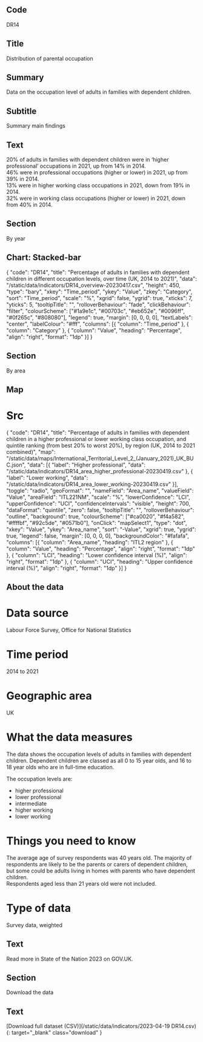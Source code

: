 ## Code
DR14

## Title
Distribution of parental occupation

## Summary
Data on the occupation level of adults in families with dependent children.

## Subtitle
Summary main findings

## Text
20% of adults in families with dependent children were in ‘higher professional’ occupations in 2021, up from 14% in 2014.<br>
46% were in professional occupations (higher or lower) in 2021, up from 39% in 2014.<br>
13% were in higher working class occupations in 2021, down from 19% in 2014.<br>
32% were in working class occupations (higher or lower) in 2021, down from 40% in 2014.

## Section
By year

## Chart: Stacked-bar
{
    "code": "DR14",
    "title": "Percentage of adults in families with dependent children in different occupation levels, over time (UK, 2014 to 2021)",
    "data": "/static/data/indicators/DR14_overview-20230417.csv",
    "height": 450,
    "type": "bary",
    "xkey": "Time_period",
    "ykey": "Value",
    "zkey": "Category",
    "sort": "Time_period",
    "scale": "%",
    "xgrid": false,
    "ygrid": true,
    "xticks": 7,
    "yticks": 5,
    "tooltipTitle": "",
    "rolloverBehaviour": "fade",
    "clickBehaviour": "filter",
    "colourScheme": ["#1a9e1c", "#00703c", "#eb652e", "#0096ff", "#0f265c", "#808080"],
    "legend": true,
    "margin": [0, 0, 0, 0],
    "textLabels": "center",
    "labelColour": "#fff",
    "columns": [{
        "column": "Time_period"
    }, {
        "column": "Category"
    }, {
        "column": "Value",
        "heading": "Percentage",
        "align": "right",
        "format": "1dp"
    }]
}

## Section
By area

## Map
# Src
{
    "code": "DR14",
    "title": "Percentage of adults in families with dependent children in a higher professional or lower working class occupation, and quintile ranking (from best 20% to worst 20%), by region (UK, 2014 to 2021 combined)",
    "map": "/static/data/maps/International_Territorial_Level_2_(January_2021)_UK_BUC.json",
    "data": [{
        "label": "Higher professional",
        "data": "/static/data/indicators/DR14_area_higher_professional-20230419.csv"
    }, {
        "label": "Lower working",
        "data": "/static/data/indicators/DR14_area_lower_working-20230419.csv"
    }],
    "toggle": "radio",
    "geoFormat": "",
    "nameField": "Area_name",
    "valueField": "Value",
    "areaField": "ITL221NM",
    "scale": "%",
    "lowerConfidence": "LCI",
    "upperConfidence": "UCI",
    "confidenceIntervals": "visible",
    "height": 700,
    "dataFormat": "quintile",
    "zero": false,
    "tooltipTitle": "",
    "rolloverBehaviour": "outline",
    "background": true,
    "colourScheme": ["#ca0020", "#f4a582", "#ffffbf", "#92c5de", "#0571b0"],
    "onClick": "mapSelect1",
    "type": "dot",
    "xkey": "Value",
    "ykey": "Area_name",
    "sort": "-Value",
    "xgrid": true,
    "ygrid": true,
    "legend": false,
    "margin": [0, 0, 0, 0],
    "backgroundColor": "#fafafa",
    "columns": [{
        "column": "Area_name",
        "heading": "ITL2 region"
    }, {
        "column": "Value",
        "heading": "Percentage",
        "align": "right",
        "format": "1dp"
    }, {
        "column": "LCI",
        "heading": "Lower confidence interval (%)",
        "align": "right",
        "format": "1dp"
    }, {
        "column": "UCI",
        "heading": "Upper confidence interval (%)",
        "align": "right",
        "format": "1dp"
    }]
}

## About the data
# Data source
Labour Force Survey, Office for National Statistics

# Time period
2014 to 2021

# Geographic area
UK

# What the data measures
The data shows the occupation levels of adults in families with dependent children. Dependent children are classed as all 0 to 15 year olds, and 16 to 18 year olds who are in full-time education.<br>

The occupation levels are:

<ul class="govuk-list list-disc">
    <li>higher professional</li>
    <li>lower professional</li>
    <li>intermediate</li>
    <li>higher working</li>
    <li>lower working</li>
</ul>

# Things you need to know
The average age of survey respondents was 40 years old. The majority of respondents are likely to be the parents or carers of dependent children, but some could be adults living in homes with parents who have dependent children.
<br>
Respondents aged less than 21 years old were not included.

# Type of data
Survey data, weighted

## Text
Read more in State of the Nation 2023 on GOV.UK.

## Section
Download the data

## Text
[Download full dataset (CSV)](/static/data/indicators/2023-04-19 DR14.csv){: target="_blank" class="download" }
